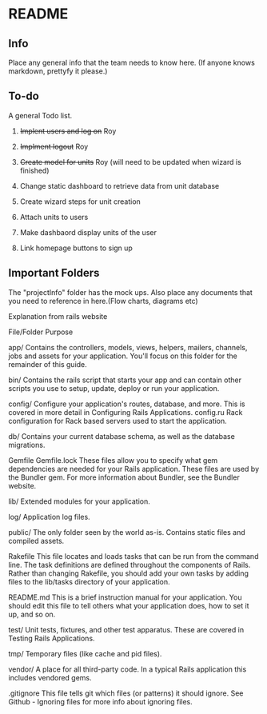 # README

## Info

Place any general info that the team needs to know here. (If anyone knows markdown, prettyfy it please.)

## To-do

A general Todo list.

1. ~~Implent users and log on~~ Roy

2. ~~Implment logout~~ Roy

3. ~~Create model for units~~ Roy (will need to be updated when wizard is finished)

4. Change static dashboard to retrieve data from unit database

4. Create wizard steps for unit creation

4. Attach units to users

4. Make dashbaord display units of the user

5. Link homepage buttons to sign up


## Important Folders

The "projectInfo" folder has the mock ups. Also place any documents that you need to reference in here.(Flow charts, diagrams etc)


Explanation from rails website

File/Folder	Purpose

app/	Contains the controllers, models, views, helpers, mailers, channels, jobs and assets for your application. You'll focus on this folder for the remainder of this guide.

bin/	Contains the rails script that starts your app and can contain other scripts you use to setup, update, deploy or run your application.

config/	Configure your application's routes, database, and more. This is covered in more detail in Configuring Rails Applications.
config.ru	Rack configuration for Rack based servers used to start the application.

db/	Contains your current database schema, as well as the database migrations.

Gemfile
Gemfile.lock	These files allow you to specify what gem dependencies are needed for your Rails application. These files are used by the Bundler gem. For more information about Bundler, see the Bundler website.

lib/	Extended modules for your application.

log/	Application log files.

public/	The only folder seen by the world as-is. Contains static files and compiled assets.

Rakefile	This file locates and loads tasks that can be run from the command line. The task definitions are defined throughout the components of Rails. Rather than changing Rakefile, you should add your own tasks by adding files to the lib/tasks directory of your application.

README.md	This is a brief instruction manual for your application. You should edit this file to tell others what your application does, how to set it up, and so on.

test/	Unit tests, fixtures, and other test apparatus. These are covered in Testing Rails Applications.

tmp/	Temporary files (like cache and pid files).

vendor/	A place for all third-party code. In a typical Rails application this includes vendored gems.

.gitignore	This file tells git which files (or patterns) it should ignore. See Github - Ignoring files for more info about ignoring files.


